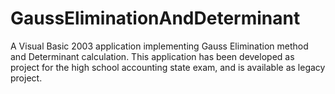 # GaussEliminationAndDeterminant
A Visual Basic 2003 application implementing Gauss Elimination method and Determinant calculation.
This application has been developed as project for the high school accounting state exam, and is available as legacy project.
